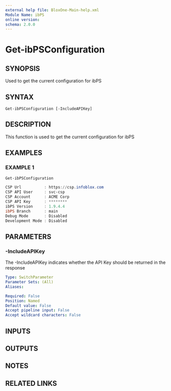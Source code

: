 ```yaml
---
external help file: BloxOne-Main-help.xml
Module Name: ibPS
online version:
schema: 2.0.0
---
```


# Get-ibPSConfiguration

## SYNOPSIS
Used to get the current configuration for ibPS

## SYNTAX

```
Get-ibPSConfiguration [-IncludeAPIKey]
```

## DESCRIPTION
This function is used to get the current configuration for ibPS

## EXAMPLES

### EXAMPLE 1
```powershell
Get-ibPSConfiguration

CSP Url          : https://csp.infoblox.com
CSP API User     : svc-csp
CSP Account      : ACME Corp
CSP API Key      : ********
ibPS Version     : 1.9.4.4
ibPS Branch      : main
Debug Mode       : Disabled
Development Mode : Disabled
```

## PARAMETERS

### -IncludeAPIKey
The -IncludeAPIKey indicates whether the API Key should be returned in the response

```yaml
Type: SwitchParameter
Parameter Sets: (All)
Aliases:

Required: False
Position: Named
Default value: False
Accept pipeline input: False
Accept wildcard characters: False
```

## INPUTS

## OUTPUTS

## NOTES

## RELATED LINKS
